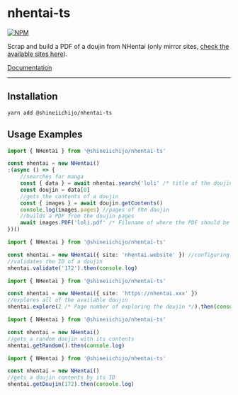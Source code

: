 # nhentai-ts

[![NPM](https://img.shields.io/badge/Available%20On-NPM-lightgrey.svg?logo=npm&logoColor=339933&labelColor=white&style=flat-square)](https://www.npmjs.com/package/@shineiichijo/nhentai-ts)

Scrap and build a PDF of a doujin from NHentai (only mirror sites, [check the available sites here](https://github.com/LuckyYam/nhentai-ts/blob/master/src/lib/constants.ts#L1)).

[Documentation](https://luckyyam.github.io/nhentai-ts/)

---

## Installation
```
yarn add @shineiichijo/nhentai-ts
```

## Usage Examples
```ts
import { NHentai } from '@shineiichijo/nhentai-ts'

const nhentai = new NHentai()
;(async () => {
    //searches for manga
    const { data } = await nhentai.search('loli' /* title of the doujin to search */, { page: 1 } /* Page of the search */)
    const doujin = data[0]
    //gets the contents of a doujin
    const { images } = await doujin.getContents()
    console.log(images.pages) //pages of the doujin
    //builds a PDF from the doujin pages
    await images.PDF('loli.pdf' /* Filename of where the PDF should be saved */) //will return a Buffer if no filename is provided
})()
```

```ts
import { NHentai } from '@shineiichijo/nhentai-ts'

const nhentai = new NHentai({ site: 'nhentai.website' }) //configuring a mirror site of the class (you can check the available sites here: https://github.com/LuckyYam/nhentai-ts/blob/master/src/lib/constants.ts#L1)
//validates the ID of a doujin
nhentai.validate('172').then(console.log)
```

```ts
import { NHentai } from '@shineiichijo/nhentai-ts'

const nhentai = new NHentai({ site: 'https://nhentai.xxx' })
//explores all of the available doujin
nhentai.explore(2 /* Page number of exploring the doujin */).then(console.log)
```

```ts
import { NHentai } from '@shineiichijo/nhentai-ts'

const nhentai = new NHentai()
//gets a random doujin with its contents
nhentai.getRandom().then(console.log)
```

```ts
import { NHentai } from '@shineiichijo/nhentai-ts'

const nhentai = new NHentai()
//gets a doujin contents by its ID
nhentai.getDoujin(172).then(console.log)
```